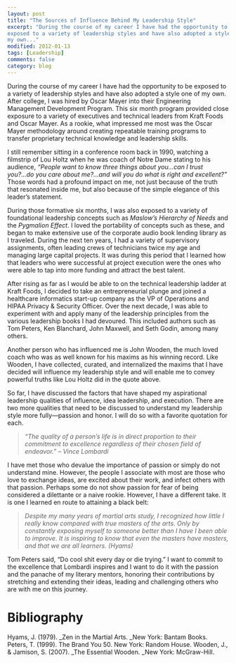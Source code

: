 ```yaml
---
layout: post
title: "The Sources of Influence Behind My Leadership Style"
excerpt: "During the course of my career I have had the opportunity to be
exposed to a variety of leadership styles and have also adopted a style one of
my own..."
modified: 2012-01-13
tags: [Leadership]
comments: false
category: blog
---
```


During the course of my career I have had the opportunity to be exposed to a
variety of leadership styles and have also adopted a style one of my own.
After college, I was hired by Oscar Mayer into their Engineering Management
Development Program.  This six month program provided close exposure to a
variety of executives and technical leaders from Kraft Foods and Oscar Mayer.
As a rookie, what impressed me most was the Oscar Mayer methodology around
creating repeatable training programs to transfer proprietary technical
knowledge and leadership skills.

I still remember sitting in a conference room back in 1990, watching a
filmstrip of Lou Holtz when he was coach of Notre Dame stating to his audience,
_“People want to know three things about you…can I trust you?...do you
care about me?...and will you do what is right and excellent?”_  Those
words had a profound impact on me, not just because of the truth that resonated
inside me, but also because of the simple elegance of this leader’s statement.

During those formative six months, I was also exposed to a variety of
foundational leadership concepts such as _Maslow’s Hierarchy of Needs_
and the _Pygmalion Effect_.  I loved the portability of concepts such as
these, and began to make extensive use of the corporate audio book lending
library as I traveled.  During the next ten years, I had a variety of
supervisory assignments, often leading crews of technicians twice my age and
managing large capital projects.  It was during this period that I learned how
that leaders who were successful at project execution were the ones who were
able to tap into more funding and attract the best talent.

After rising as far as I would be able to on the technical leadership ladder at
Kraft Foods, I decided to take an entrepreneurial plunge and joined a
healthcare informatics start-up company as the VP of Operations and HIPAA
Privacy & Security Officer.  Over the next decade, I was able to experiment
with and apply many of the leadership principles from the various leadership
books I had devoured.  This included authors such as Tom Peters, Ken Blanchard,
John Maxwell, and Seth Godin, among many others.

Another person who has influenced me is John Wooden, the much loved coach who
was as well known for his maxims as his winning record.  Like Wooden, I have
collected, curated, and internalized the maxims that I have decided will
influence my leadership style and will enable me to convey powerful truths like
Lou Holtz did in the quote above.

So far, I have discussed the factors that have shaped my aspirational
leadership qualities of influence, idea leadership, and execution.  There are
two more qualities that need to be discussed to understand my leadership style
more fully—passion and honor.  I will do so with a favorite quotation for
each.

> _“The quality of a person’s life is in direct proportion to their
commitment to excellence regardless of their chosen field of endeavor.”  –
Vince Lombardi_

I have met those who devalue the importance of passion or simply do not
understand mine.  However, the people I associate with most are those who love
to exchange ideas, are excited about their work, and infect others with that
passion.  Perhaps some do not show passion for fear of being considered a
dilettante or a naive rookie.  However, I have a different take.  It is one I
learned en route to attaining a black belt:

> _Despite my many years of martial arts study, I recognized how little I
really know compared with true masters of the arts. Only by constantly exposing
myself to someone better than I have I been able to improve. It is inspiring to
know that even the masters have masters, and that we are all learners.
(Hyams)_

Tom Peters said, “Do cool shit every day or die trying.”  I want to commit
to the excellence that Lombardi inspires and I want to do it with the passion
and the panache of my literary mentors, honoring their contributions by
stretching and extending their ideas, leading and challenging others who are
with me on this journey.

# Bibliography

Hyams, J. (1979). _Zen in the Martial Arts. _New York: Bantam Books.
Peters, T. (1999). The Brand You 50. New York: Random House.
Wooden, J., & Jamison, S. (2007). _The Essential Wooden. _New York:
McGraw-Hill.
